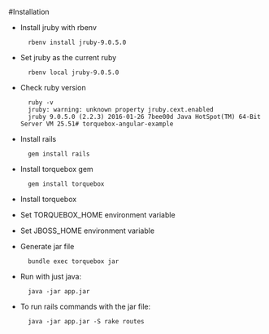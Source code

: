#Installation

+ Install jruby with rbenv

    	rbenv install jruby-9.0.5.0
    
+ Set jruby as the current ruby

    	rbenv local jruby-9.0.5.0
  
+ Check ruby version

    	ruby -v
    	jruby: warning: unknown property jruby.cext.enabled
    	jruby 9.0.5.0 (2.2.3) 2016-01-26 7bee00d Java HotSpot(TM) 64-Bit Server VM 25.51# torquebox-angular-example

+ Install rails

    	gem install rails

+ Install torquebox gem

    	gem install torquebox

+ Install torquebox
+ Set TORQUEBOX_HOME environment variable
+ Set JBOSS_HOME environment variable
+ Generate jar file

    	bundle exec torquebox jar

+ Run with just java:

    	java -jar app.jar
    	
+ To run rails commands with the jar file:

		java -jar app.jar -S rake routes
